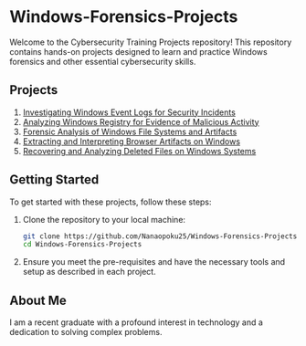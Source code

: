# Windows-Forensics-Projects

Welcome to the Cybersecurity Training Projects repository! This repository contains hands-on projects designed to learn and practice Windows forensics and other essential cybersecurity skills.

## Projects

1. [Investigating Windows Event Logs for Security Incidents](https://github.com/Nanaopoku25/Windows-Forensics-Projects/blob/main/Analyzing%20Windows%20Registry%20for%20Evidence%20of%20Malicious%20Activity)
2. [Analyzing Windows Registry for Evidence of Malicious Activity]()
3. [Forensic Analysis of Windows File Systems and Artifacts]()
4. [Extracting and Interpreting Browser Artifacts on Windows]()
5. [Recovering and Analyzing Deleted Files on Windows Systems]()

## Getting Started

To get started with these projects, follow these steps:

1. Clone the repository to your local machine:
    ```bash
    git clone https://github.com/Nanaopoku25/Windows-Forensics-Projects/tree/main
    cd Windows-Forensics-Projects
    ```

2. Ensure you meet the pre-requisites and have the necessary tools and setup as described in each project.

## About Me
I am a recent graduate with a profound interest in technology and a dedication to solving complex problems.



